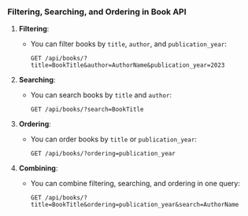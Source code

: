 ### Filtering, Searching, and Ordering in Book API

1. **Filtering**:
   - You can filter books by `title`, `author`, and `publication_year`:
     ```
     GET /api/books/?title=BookTitle&author=AuthorName&publication_year=2023
     ```

2. **Searching**:
   - You can search books by `title` and `author`:
     ```
     GET /api/books/?search=BookTitle
     ```

3. **Ordering**:
   - You can order books by `title` or `publication_year`:
     ```
     GET /api/books/?ordering=publication_year
     ```

4. **Combining**:
   - You can combine filtering, searching, and ordering in one query:
     ```
     GET /api/books/?title=BookTitle&ordering=publication_year&search=AuthorName
     ```


